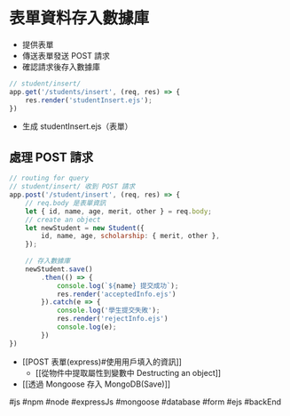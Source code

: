 # 表單資料存入數據庫
- 提供表單
- 傳送表單發送 POST 請求
- 確認請求後存入數據庫

```js
// student/insert/
app.get('/students/insert', (req, res) => {
	res.render('studentInsert.ejs');
})
```
- 生成 studentInsert.ejs（表單）

## 處理 POST 請求
```js
// routing for query
// student/insert/ 收到 POST 請求
app.post('/student/insert', (req, res) => {
	// req.body 是表單資訊
	let { id, name, age, merit, other } = req.body;
	// create an object
	let newStudent = new Student({
		id, name, age, scholarship: { merit, other },
	});
	
	// 存入數據庫
	newStudent.save()
		.then(() => {
			console.log(`${name} 提交成功`);
			res.render('acceptedInfo.ejs')
		}).catch(e => {
			console.log('學生提交失敗');
			res.render('rejectInfo.ejs')
			console.log(e);
		})
}) 
```
- [[POST 表單(express)#使用用戶填入的資訊]]
	- [[從物件中提取屬性到變數中 Destructing an object]]
- [[透過 Mongoose 存入 MongoDB(Save)]]

#js #npm #node #expressJs #mongoose #database #form #ejs #backEnd 